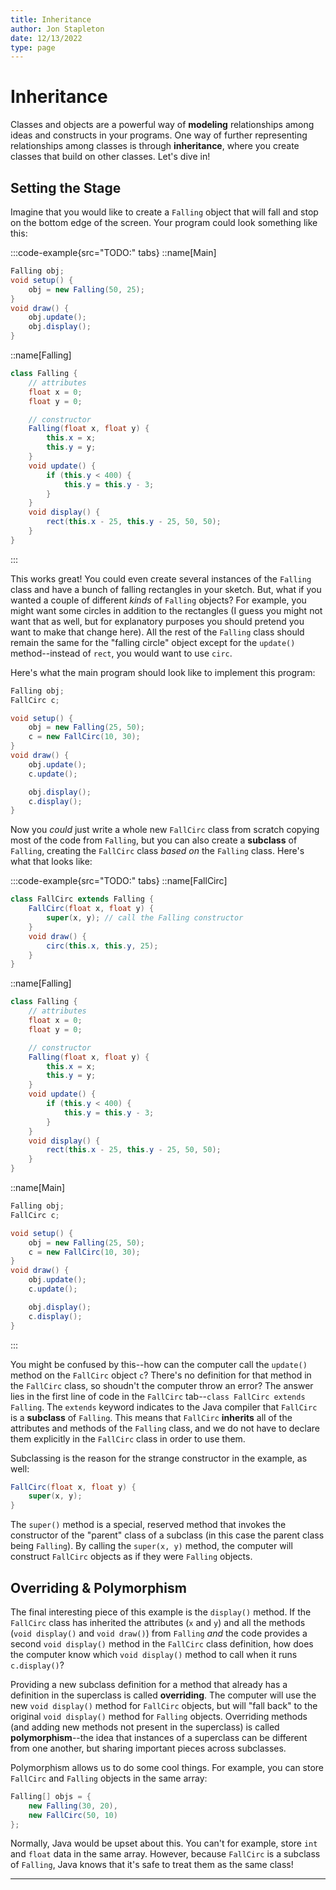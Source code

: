```yaml
---
title: Inheritance
author: Jon Stapleton
date: 12/13/2022
type: page
---
```


# Inheritance

Classes and objects are a powerful way of **modeling** relationships among ideas and constructs in your programs. One way of further representing relationships among classes is through **inheritance**, where you create classes that build on other classes. Let's dive in!

## Setting the Stage

Imagine that you would like to create a `Falling` object that will fall and stop on the bottom edge of the screen. Your program could look something like this:

:::code-example{src="TODO:" tabs}
::name[Main]
```java
Falling obj;
void setup() {
    obj = new Falling(50, 25);
}
void draw() {
    obj.update();
    obj.display();
}
```

::name[Falling]
```java
class Falling {
    // attributes
    float x = 0;
    float y = 0;

    // constructor
    Falling(float x, float y) {
        this.x = x;
        this.y = y;
    }
    void update() {
        if (this.y < 400) {
            this.y = this.y - 3;
        }
    }
    void display() {
        rect(this.x - 25, this.y - 25, 50, 50);
    }
}
```
:::

This works great! You could even create several instances of the `Falling` class and have a bunch of falling rectangles in your sketch. But, what if you wanted a couple of different *kinds* of `Falling` objects? For example, you might want some circles in addition to the rectangles (I guess you might not want that as well, but for explanatory purposes you should pretend you want to make that change here). All the rest of the `Falling` class should remain the same for the "falling circle" object except for the `update()` method--instead of `rect`, you would want to use `circ`.

Here's what the main program should look like to implement this program:

```java
Falling obj;
FallCirc c;

void setup() {
    obj = new Falling(25, 50);
    c = new FallCirc(10, 30);
}
void draw() {
    obj.update();
    c.update();

    obj.display();
    c.display();
}
```

Now you *could* just write a whole new `FallCirc` class from scratch copying most of the code from `Falling`, but you can also create a **subclass** of `Falling`, creating the `FallCirc` class *based on* the `Falling` class. Here's what that looks like:

:::code-example{src="TODO:" tabs}
::name[FallCirc]
```java
class FallCirc extends Falling {
    FallCirc(float x, float y) {
        super(x, y); // call the Falling constructor
    }
    void draw() {
        circ(this.x, this.y, 25);
    }
}
```

::name[Falling]
```java
class Falling {
    // attributes
    float x = 0;
    float y = 0;

    // constructor
    Falling(float x, float y) {
        this.x = x;
        this.y = y;
    }
    void update() {
        if (this.y < 400) {
            this.y = this.y - 3;
        }
    }
    void display() {
        rect(this.x - 25, this.y - 25, 50, 50);
    }
}
```

::name[Main]
```java
Falling obj;
FallCirc c;

void setup() {
    obj = new Falling(25, 50);
    c = new FallCirc(10, 30);
}
void draw() {
    obj.update();
    c.update();

    obj.display();
    c.display();
}
```
:::

You might be confused by this--how can the computer call the `update()` method on the `FallCirc` object `c`? There's no definition for that method in the `FallCirc` class, so shoudn't the computer throw an error? The answer lies in the first line of code in the `FallCirc` tab--`class FallCirc extends Falling`. The `extends` keyword indicates to the Java compiler that `FallCirc` is a **subclass** of `Falling`. This means that `FallCirc` **inherits** all of the attributes and methods of the `Falling` class, and we do not have to declare them explicitly in the `FallCirc` class in order to use them.

Subclassing is the reason for the strange constructor in the example, as well:

```java
FallCirc(float x, float y) {
    super(x, y);
}
```

The `super()` method is a special, reserved method that invokes the constructor of the "parent" class of a subclass (in this case the parent class being `Falling`). By calling the `super(x, y)` method, the computer will construct `FallCirc` objects as if they were `Falling` objects.

## Overriding & Polymorphism

The final interesting piece of this example is the `display()` method. If the `FallCirc` class has inherited the attributes (`x` and `y`) and all the methods (`void display()` and `void draw()`) from `Falling` *and* the code provides a second `void display()` method in the `FallCirc` class definition, how does the computer know which `void display()` method to call when it runs `c.display()`?

Providing a new subclass definition for a method that already has a definition in the superclass is called **overriding**. The computer will use the new `void display()` method for `FallCirc` objects, but will "fall back" to the original `void display()` method for `Falling` objects. Overriding methods (and adding new methods not present in the superclass) is called **polymorphism**--the idea that instances of a superclass can be different from one another, but sharing important pieces across subclasses.

Polymorphism allows us to do some cool things. For example, you can store `FallCirc` and `Falling` objects in the same array:

```java
Falling[] objs = {
    new Falling(30, 20),
    new FallCirc(50, 10)
};
```

Normally, Java would be upset about this. You can't for example, store `int` and `float` data in the same array. However, because `FallCirc` is a subclass of `Falling`, Java knows that it's safe to treat them as the same class!

---